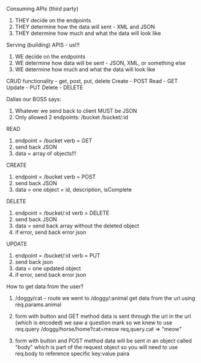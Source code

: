 Consuming APIs (third party)
1) THEY decide on the endpoints
2) THEY determine how the data will sent - XML and JSON
3) THEY determine how much and what the data will look like

Serving (building) APIS - us!!!
1) WE decide on the endpoints
2) WE determine how data will be sent - JSON, XML, or something else
3) WE determine how much and what the data will look like


CRUD functionality - get, post, put, delete 
Create - POST
Read - GET
Update - PUT
Delete - DELETE

Dallas our BOSS says:
1) Whatever we send back to client MUST be JSON
2) Only allowed 2 endpoints:
      /bucket
      /bucket/:id

READ
1) endpoint = /bucket
      verb = GET
2) send back JSON
3) data = array of objects!!!

CREATE
1) endpoint = /bucket
      verb = POST
2) send back JSON
3) data = one object = id, description, isComplete

DELETE
1) endpoint = /bucket/:id
      verb = DELETE
2) send back JSON
3) data = send back array without the deleted object
4) if error, send back error json

UPDATE
1) endpoint = /bucket/:id
      verb = PUT
2) send back json
3) data = one updated object
4) if error, send back error json



How to get data from the user?
1) /doggy/cat - route we went to
      /doggy/:animal
      get data from the url using req.params.animal

2) form with button and GET method
      data is sent through the url
      in the url (which is encoded) we saw a question mark
      so we knew to use req.query
      /doggy/horse/home?cat=meow
      req,query.cat => "meow"

3) form with button and POST method
      data will be sent in an object called "body"
            which is part of the request object
      so you will need to use req.body to reference specific key:value paira

